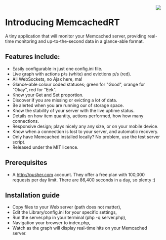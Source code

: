 <img src="http://laboratory.chrisjhill.co.uk/memcachedrt/screen-small.png" align="right" />

Introducing MemcachedRT
======================

A tiny application that will monitor your Memcached server, providing real-time monitoring and up-to-the-second data in a glance-able format.

Features include:
-----------------

 * Easily configurable in just one config.ini file.
 * Live graph with actions p/s (white) and evictions p/s (red).
 * All WebSockets, no Ajax here, ma!
 * Glance-able colour coded statuses; green for "Good", orange for "Okay", red for "Eek".
 * Know your Get and Set proportion.
 * Discover if you are missing or evicting a lot of data.
 * Be alerted when you are running our of storage space.
 * Know the stability of your server with the live uptime status.
 * Details on how item quantity, actions performed, how how many connections.
 * Responsive design; plays nicely any any size, or on your mobile device.
 * Know when a connection is lost to your server, and automatic recovery.
 * Only have Memcached installed locally? No problem, use the test server script.
 * Released under the MIT licence.

Prerequisites
-------------

* A http://pusher.com account. They offer a free plan with 100,000 requests per day limit. There are 86,400 seconds in a day, so plenty :)

Installation guide
------------------

* Copy files to your Web server (path does not matter),
* Edit the Library/config.ini for your specific settings,
* Run the server.php in your terminal (php -q server.php),
* Navigation your browser to index.php,
* Watch as the graph will display real-time hits on your Memcached server.